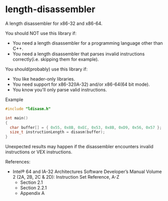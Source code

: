 # length-disassembler
A length disassembler for x86-32 and x86-64.

You should NOT use this library if:
  - You need a length disassembler for a programming language other than C++.
  - You need a length disassembler that parses invalid instructions correctly(i.e. skipping them for example).


You should(probably) use this library if:
  - You like header-only libraries.
  - You need support for x86-32(IA-32) and/or x86-64(64 bit mode).
  - You know you'll only parse valid instructions.

Example
```C++
#include "ldisasm.h"

int main()
{
  char buffer[] = { 0x55, 0x8B, 0xEC, 0x53, 0x8B, 0xD9, 0x56, 0x57 };
  size_t instructionLength = disasm(buffer);
}
```

Unexpected results may happen if the disassembler encounters invalid instructions or VEX instructions.

References:
 * Intel® 64 and IA-32 Architectures Software Developer’s Manual Volume 2 (2A, 2B, 2C & 2D): Instruction Set Reference, A-Z
   - Section 2.1
   - Section 2.2.1
   - Appendix A
